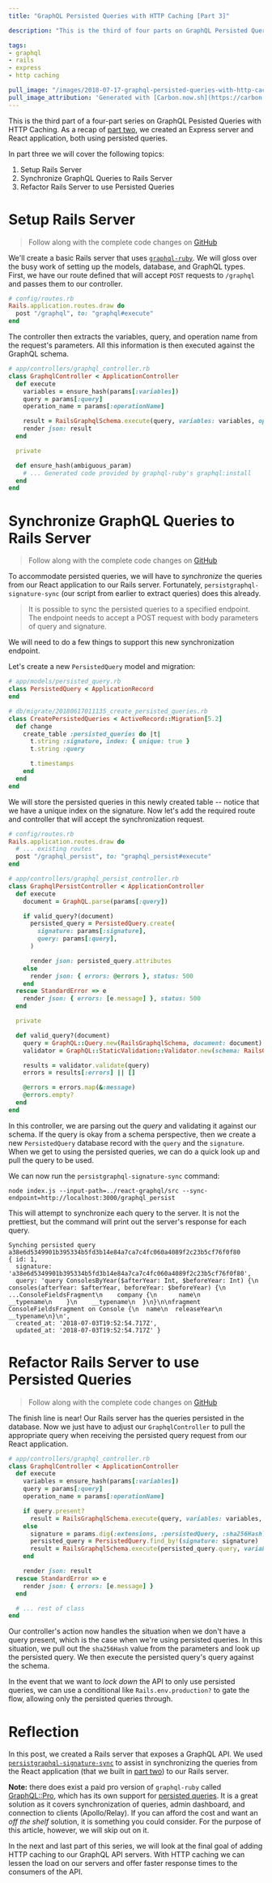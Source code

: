 ```yaml
---
title: "GraphQL Persisted Queries with HTTP Caching [Part 3]"

description: "This is the third of four parts on GraphQL Persisted Queries with HTTP Caching. We continue our journey with creating a Rails GraphQL API, synchronizing queries to it, and adapting it to use persisted queries."

tags:
- graphql
- rails
- express
- http caching

pull_image: "/images/2018-07-17-graphql-persisted-queries-with-http-caching-part-3/post-query.png"
pull_image_attribution: 'Generated with [Carbon.now.sh](https://carbon.now.sh/)'
---
```


This is the third part of a four-part series on GraphQL Pesisted Queries with HTTP Caching. As a recap of [part two](/graphql-persisted-queries-with-http-caching-part-2/), we created an Express server and React application, both using persisted queries.

In part three we will cover the following topics:

  1. Setup Rails Server
  2. Synchronize GraphQL Queries to Rails Server
  3. Refactor Rails Server to use Persisted Queries

# Setup Rails Server

> Follow along with the complete code changes on [GitHub](https://github.com/kevinjalbert/graphql-persisted-queries/commit/5f78ac6dd2840a8690d82e4b50a752471332c8c2)

We'll create a basic Rails server that uses [`graphql-ruby`](https://github.com/rmosolgo/graphql-ruby). We will gloss over the busy work of setting up the models, database, and GraphQL types. First, we have our route defined that will accept `POST` requests to `/graphql` and passes them to our controller.

```ruby
# config/routes.rb
Rails.application.routes.draw do
  post "/graphql", to: "graphql#execute"
end
```

The controller then extracts the variables, query, and operation name from the request's parameters. All this information is then executed against the GraphQL schema.

```ruby
# app/controllers/graphql_controller.rb
class GraphqlController < ApplicationController
  def execute
    variables = ensure_hash(params[:variables])
    query = params[:query]
    operation_name = params[:operationName]

    result = RailsGraphqlSchema.execute(query, variables: variables, operation_name: operation_name)
    render json: result
  end

  private

  def ensure_hash(ambiguous_param)
    # ... Generated code provided by graphql-ruby's graphql:install
  end
end
```

# Synchronize GraphQL Queries to Rails Server

> Follow along with the complete code changes on [GitHub](https://github.com/kevinjalbert/graphql-persisted-queries/commit/9f72e132f88e6f551e07700fd35539890d9e2a44)

To accommodate persisted queries, we will have to _synchronize_ the queries from our React application to our Rails server. Fortunately, `persistgraphql-signature-sync` (our script from earlier to extract queries) does this already.

> It is possible to sync the persisted queries to a specified endpoint. The endpoint needs to accept a POST request with body parameters of query and signature.

We will need to do a few things to support this new synchronization endpoint.

Let's create a new `PersistedQuery` model and migration:

```ruby
# app/models/persisted_query.rb
class PersistedQuery < ApplicationRecord
end
```

```ruby
# db/migrate/20180617011135_create_persisted_queries.rb
class CreatePersistedQueries < ActiveRecord::Migration[5.2]
  def change
    create_table :persisted_queries do |t|
      t.string :signature, index: { unique: true }
      t.string :query

      t.timestamps
    end
  end
end
```

We will store the persisted queries in this newly created table -- notice that we have a unique index on the signature. Now let's add the required route and controller that will accept the synchronization request.

```ruby
# config/routes.rb
Rails.application.routes.draw do
  # ... existing routes
  post "/graphql_persist", to: "graphql_persist#execute"
end
```

```ruby
# app/controllers/graphql_persist_controller.rb
class GraphqlPersistController < ApplicationController
  def execute
    document = GraphQL.parse(params[:query])

    if valid_query?(document)
      persisted_query = PersistedQuery.create(
        signature: params[:signature],
        query: params[:query],
      )

      render json: persisted_query.attributes
    else
      render json: { errors: @errors }, status: 500
    end
  rescue StandardError => e
    render json: { errors: [e.message] }, status: 500
  end

  private

  def valid_query?(document)
    query = GraphQL::Query.new(RailsGraphqlSchema, document: document)
    validator = GraphQL::StaticValidation::Validator.new(schema: RailsGraphqlSchema)

    results = validator.validate(query)
    errors = results[:errors] || []

    @errors = errors.map(&:message)
    @errors.empty?
  end
end
```

In this controller, we are parsing out the _query_ and validating it against our schema. If the query is okay from a schema perspective, then we create a new `PersistedQuery` database record with the `query` and the `signature`. When we get to using the persisted queries, we can do a quick look up and pull the query to be used.

We can now run the `persistgraphql-signature-sync` command:

```
node index.js --input-path=../react-graphql/src --sync-endpoint=http://localhost:3000/graphql_persist
```

This will attempt to synchronize each query to the server. It is not the prettiest, but the command will print out the server's response for each query.

```
Synching persisted query a38e6d5349901b395334b5fd3b14e84a7ca7c4fc060a4089f2c23b5cf76f0f80
{ id: 1,
  signature: 'a38e6d5349901b395334b5fd3b14e84a7ca7c4fc060a4089f2c23b5cf76f0f80',
  query: 'query ConsolesByYear($afterYear: Int, $beforeYear: Int) {\n  consoles(afterYear: $afterYear, beforeYear: $beforeYear) {\n    ...ConsoleFieldsFragment\n    company {\n      name\n      __typename\n    }\n    __typename\n  }\n}\n\nfragment ConsoleFieldsFragment on Console {\n  name\n  releaseYear\n  __typename\n}\n',
  created_at: '2018-07-03T19:52:54.717Z',
  updated_at: '2018-07-03T19:52:54.717Z' }
```

# Refactor Rails Server to use Persisted Queries

> Follow along with the complete code changes on [GitHub](https://github.com/kevinjalbert/graphql-persisted-queries/commit/802dcc0d9aef28b117f926d7638a4a2115d304e1)

The finish line is near! Our Rails server has the queries persisted in the database. Now we just have to adjust our `GraphqlController` to pull the appropriate query when receiving the persisted query request from our React application.

```ruby
# app/controllers/graphql_controller.rb
class GraphqlController < ApplicationController
  def execute
    variables = ensure_hash(params[:variables])
    query = params[:query]
    operation_name = params[:operationName]

    if query.present?
      result = RailsGraphqlSchema.execute(query, variables: variables, operation_name: operation_name)
    else
      signature = params.dig(:extensions, :persistedQuery, :sha256Hash)
      persisted_query = PersistedQuery.find_by!(signature: signature)
      result = RailsGraphqlSchema.execute(persisted_query.query, variables: variables, operation_name: operation_name)
    end

    render json: result
  rescue StandardError => e
    render json: { errors: [e.message] }
  end

  # ... rest of class
end
```

Our controller's action now handles the situation when we don't have a query present, which is the case when we're using persisted queries. In this situation, we pull out the `sha256Hash` value from the parameters and look up the persisted query. We then execute the persisted query's query against the schema.

In the event that we want to _lock down_ the API to only use persisted queries, we can use a conditional like `Rails.env.production?` to gate the flow, allowing only the persisted queries through.

# Reflection

In this post, we created a Rails server that exposes a GraphQL API. We used [`persistgraphql-signature-sync`](https://github.com/kevinjalbert/graphql-persisted-queries/tree/master/persistgraphql-signature-sync) to assist in synchronizing the queries from the React application (that we built in [part two](/graphql-persisted-queries-with-http-caching-part-2/)) to our Rails server.

**Note:** there does exist a paid pro version of `graphql-ruby` called [GraphQL::Pro](http://graphql.pro/), which has its own support for [persisted queries](http://graphql-ruby.org/operation_store/overview). It is a great solution as it covers synchronization of queries, admin dashboard, and connection to clients (Apollo/Relay). If you can afford the cost and want an _off the shelf_ solution, it is something you could consider. For the purpose of this article, however, we will skip out on it.

In the next and last part of this series, we will look at the final goal of adding HTTP caching to our GraphQL API servers. With HTTP caching we can lessen the load on our servers and offer faster response times to the consumers of the API.
